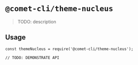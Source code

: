 # `@comet-cli/theme-nucleus`

> TODO: description

## Usage

```
const themeNucleus = require('@comet-cli/theme-nucleus');

// TODO: DEMONSTRATE API
```
